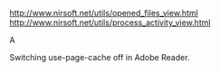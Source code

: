 http://www.nirsoft.net/utils/opened_files_view.html
http://www.nirsoft.net/utils/process_activity_view.html

A

Switching use-page-cache off in Adobe Reader.
